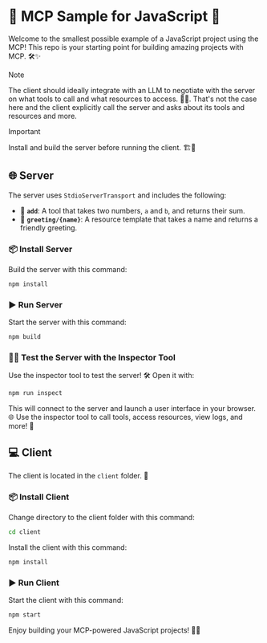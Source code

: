 # 🚀 MCP Sample for JavaScript 🌟

Welcome to the smallest possible example of a JavaScript project using the MCP! This repo is your starting point for building amazing projects with MCP. 🛠️✨

> [!NOTE]
> The client should ideally integrate with an LLM to negotiate with the server on what tools to call and what resources to access. 🤖💬. That's not the case here and the client explicitly call the server and asks about its tools and resources and more.

> [!IMPORTANT]
> Install and build the server before running the client. 🏗️🚀

## 🌐 Server

The server uses `StdioServerTransport` and includes the following:

- 🧮 **`add`**: A tool that takes two numbers, `a` and `b`, and returns their sum.
- 👋 **`greeting/{name}`**: A resource template that takes a name and returns a friendly greeting.

### 📦 Install Server

Build the server with this command:

```bash
npm install
```

### ▶️ Run Server

Start the server with this command:

```bash
npm build
```

### 🕵️‍♂️ Test the Server with the Inspector Tool

Use the inspector tool to test the server! 🛠️ Open it with:

```bash
npm run inspect
```

This will connect to the server and launch a user interface in your browser. 🌐 Use the inspector tool to call tools, access resources, view logs, and more! 🎉

## 💻 Client

The client is located in the `client` folder. 📂

### 📦 Install Client

Change directory to the client folder with this command:

```bash
cd client
```

Install the client with this command:

```bash
npm install
```

### ▶️ Run Client

Start the client with this command:

```bash
npm start
```

Enjoy building your MCP-powered JavaScript projects! 🚀✨
